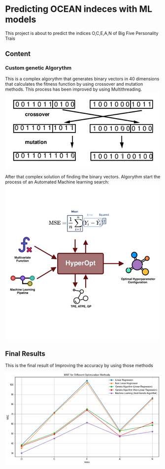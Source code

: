 # Predicting OCEAN indeces with ML models

This project is about to predict the indices O,C,E,A,N of Big Five Personality Trais 

## Content
### Custom genetic Algorythm
This is a complex algorythm that generates binary vectors in 40 dimensions that calculates the fitness function by using crossover and mutation methods. This process has been improved by using Multithreading.
![Image](https://raw.githubusercontent.com/MariosChartsias/IndecesPrediction/main/genetic-algorithm.png)

After that complex solution of finding the binary vectors. Algorythm start the process of an Automated Machine learning search:
![Image](https://raw.githubusercontent.com/MariosChartsias/IndecesPrediction/main/ML_model.png)

## Final Results
This is the final result of Improving the accuracy by using those methods

![Image](https://raw.githubusercontent.com/MariosChartsias/IndecesPrediction/main/final_results.png)


